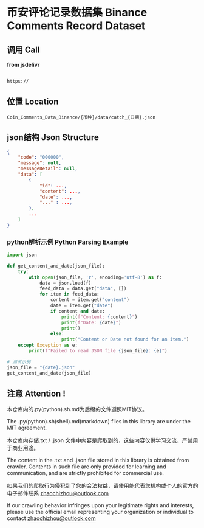 # 币安评论记录数据集 Binance Comments Record Dataset

## 调用 Call

**from jsdelivr**
``` bash

https://

```

## 位置 Location

`Coin_Comments_Data_Binance/{币种}/data/catch_{日期}.json`

## json结构  Json Structure

```json
{
    "code": "000000",
    "message": null,
    "messageDetail": null,
    "data": [
        {
            "id": ...,
            "content": ...,
            "date": ...,
            "..." : ...,
        },
        ...
    ]
}

```

### python解析示例 Python Parsing Example

```python
import json

def get_content_and_date(json_file):
    try:
        with open(json_file, 'r', encoding='utf-8') as f:
            data = json.load(f)
            feed_data = data.get("data", [])
            for item in feed_data:
                content = item.get("content")
                date = item.get("date")
                if content and date:
                    print(f"Content: {content}")
                    print(f"Date: {date}")
                    print()
                else:
                    print("Content or Date not found for an item.")
    except Exception as e:
        print(f"Failed to read JSON file {json_file}: {e}")

# 测试示例
json_file = "{date}.json"
get_content_and_date(json_file)

```

## 注意 Attention !

本仓库内的.py(python).sh.md为后缀的文件遵照MIT协议。

The .py(python).sh(shell).md(markdown) files in this library are under the MIT agreement.

本仓库内存储.txt / .json 文件中内容是爬取到的，这些内容仅供学习交流，严禁用于商业用途。


The content in the .txt and .json file stored in this library is obtained from crawler. Contents in such file are only provided for learning and communication, and are strictly prohibited for commercial use.

如果我们的爬取行为侵犯到了您的合法权益，请使用能代表您机构或个人的官方的电子邮件联系 zhaochizhou@outlook.com

If our crawling behavior infringes upon your legitimate rights and interests, please use the official email representing your organization or individual to contact zhaochizhou@outlook.com


